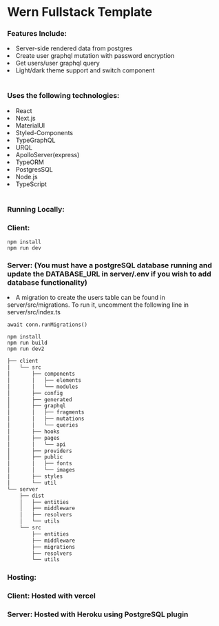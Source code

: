 <h1>Wern Fullstack Template</h1>
<h3>Features Include:</h3>
<li>Server-side rendered data from postgres</li>
<li>Create user graphql mutation with password encryption</li>
<li>Get users/user graphql query</li>
<li>Light/dark theme support and switch component</li>
<br>

<h3>Uses the following technologies:</h3>
<li>React</li>
<li>Next.js</li>
<li>MaterialUI</li>
<li>Styled-Components</li>
<li>TypeGraphQL</li>
<li>URQL</li>
<li>ApolloServer(express)</li>
<li>TypeORM</li>
<li>PostgresSQL</li>
<li>Node.js</li>
<li>TypeScript</li>
<br>

<h3>Running Locally:</h3>
<h3>Client:</h3>

```
npm install
npm run dev
```

</pre>
<h3>Server: (You must have a postgreSQL database running and update the DATABASE_URL in server/.env if you wish to add database functionality)
</h3>
<li>A migration to create the users table can be found in server/src/migrations. To run it, uncomment the following line in server/src/index.ts</li>

```
await conn.runMigrations()
```

```
npm install
npm run build
npm run dev2
```

```bash
├── client
│   └── src
│       ├── components
│       │   ├── elements
│       │   └── modules
│       ├── config
│       ├── generated
│       ├── graphql
│       │   ├── fragments
│       │   ├── mutations
│       │   └── queries
│       ├── hooks
│       ├── pages
│       │   └── api
│       ├── providers
│       ├── public
│       │   ├── fonts
│       │   └── images
│       ├── styles
│       └── util
└── server
    ├── dist
    │   ├── entities
    │   ├── middleware
    │   ├── resolvers
    │   └── utils
    └── src
        ├── entities
        ├── middleware
        ├── migrations
        ├── resolvers
        └── utils
```

<h3>Hosting:</h3>
<h3>Client</b>: Hosted with vercel</h3>
<h3>Server: Hosted with Heroku using PostgreSQL plugin</h3>

